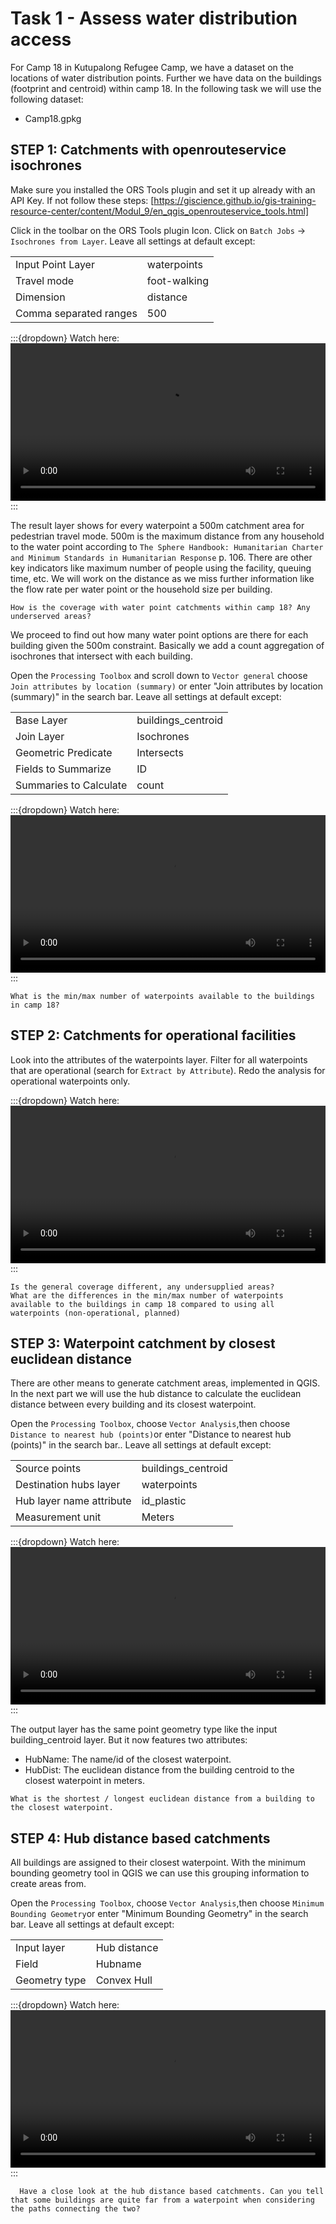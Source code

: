 # Task 1 - Assess water distribution access
For Camp 18 in Kutupalong Refugee Camp, we have a dataset on the locations of water distribution points. Further we have data on the buildings (footprint and centroid) within camp 18. In the following task we will use the following dataset:
* Camp18.gpkg

## STEP 1: Catchments with openrouteservice isochrones
Make sure you installed the ORS Tools plugin and set it up already with an API Key. If not follow these steps: [https://giscience.github.io/gis-training-resource-center/content/Modul_9/en_qgis_openrouteservice_tools.html]

Click in the toolbar on the ORS Tools plugin Icon. Click on `Batch Jobs` -> `Isochrones from Layer`. 
Leave all settings at default except:

|                                |                                |
|--------------------------------|--------------------------------|
| Input Point Layer             | waterpoints                    |
| Travel mode                   | foot-walking                   |
| Dimension                     | distance                       |
| Comma separated ranges        | 500                            |


:::{dropdown} Watch here:
<video width="100%" controls src="https://github.com/GIScience/gis-training-resource-center/raw/main/fig/modul_9_task1_1.mp4"></video>
:::


The result layer shows for every waterpoint a 500m catchment area for pedestrian travel mode. 500m is the maximum distance from any household to the water point according to `The Sphere Handbook: Humanitarian Charter and Minimum Standards in Humanitarian Response` p. 106. There are other key indicators like maximum number of people using the facility, queuing time, etc. We will work on the distance as we miss further information like the flow rate per water point or the household size per building.

`````{admonition} Question
How is the coverage with water point catchments within camp 18? Any underserved areas?
`````

We proceed to find out how many water point options are there for each building given the 500m constraint. Basically we add a count aggregation of isochrones that intersect with each building.

Open the `Processing Toolbox` and scroll down to `Vector general` choose `Join attributes by location (summary)` or enter "Join attributes by location (summary)" in the search bar.
Leave all settings at default except:

|                                |                                |
|--------------------------------|--------------------------------|
| Base Layer                     | buildings_centroid             |
| Join Layer                     | Isochrones                     |
| Geometric Predicate            | Intersects                     |
| Fields to Summarize            | ID                             |
| Summaries to Calculate         | count                          |

:::{dropdown} Watch here:
<video width="100%" controls src="https://github.com/GIScience/gis-training-resource-center/raw/main/fig/modul_9_task1_2.mp4"></video>
:::

`````{admonition} Question
What is the min/max number of waterpoints available to the buildings in camp 18?
`````

## STEP 2: Catchments for operational facilities
Look into the attributes of the waterpoints layer. Filter for all waterpoints that are operational (search for `Extract by Attribute`). Redo the analysis for operational waterpoints only.

:::{dropdown} Watch here:
<video width="100%" controls src="https://github.com/GIScience/gis-training-resource-center/raw/main/fig/modul_9_task1_3.mp4"></video>
:::

`````{admonition} Question
Is the general coverage different, any undersupplied areas?
What are the differences in the min/max number of waterpoints available to the buildings in camp 18 compared to using all waterpoints (non-operational, planned)
`````

## STEP 3: Waterpoint catchment by closest euclidean distance
There are other means to generate catchment areas, implemented in QGIS. In the next part we will use the hub distance to calculate the euclidean distance between every building and its closest waterpoint.

Open the `Processing Toolbox`, choose `Vector Analysis`,then choose `Distance to nearest hub (points)`or enter "Distance to nearest hub (points)" in the search bar.. 
Leave all settings at default except:

|                                |                                |
|--------------------------------|--------------------------------|
| Source points                  | buildings_centroid             |
| Destination hubs layer         | waterpoints                    |
| Hub layer name attribute       | id_plastic                     |
| Measurement unit               | Meters                         |


:::{dropdown} Watch here:
<video width="100%" controls src="https://github.com/GIScience/gis-training-resource-center/raw/main/fig/modul_9_task1_4.mp4"></video>
:::

The output layer has the same point geometry type like the input building_centroid layer. But it now features two attributes:
* HubName: The name/id of the closest waterpoint.
* HubDist: The euclidean distance from the building centroid to the closest waterpoint in meters.

`````{admonition} Question
What is the shortest / longest euclidean distance from a building to the closest waterpoint.
`````

## STEP 4: Hub distance based catchments

All buildings are assigned to their closest waterpoint. With the minimum bounding geometry tool in QGIS we can use this grouping information to create areas from.

Open the `Processing Toolbox`, choose `Vector Analysis`,then choose `Minimum Bounding Geometry`or enter "Minimum Bounding Geometry" in the search bar.
Leave all settings at default except:

|                              |                              |
|------------------------------|------------------------------|
| Input layer                  | Hub distance                 |
| Field                        | Hubname                      |
| Geometry type                | Convex Hull                  |


:::{dropdown} Watch here:
<video width="100%" controls src="https://github.com/GIScience/gis-training-resource-center/raw/main/fig/modul_9_task1_5.mp4"></video>
:::

`````{admonition} Question
  Have a close look at the hub distance based catchments. Can you tell that some buildings are quite far from a waterpoint when considering the paths connecting the two?
`````
